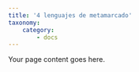 ```yaml
---
title: '4 lenguajes de metamarcado'
taxonomy:
    category:
        - docs
---
```


Your page content goes here.